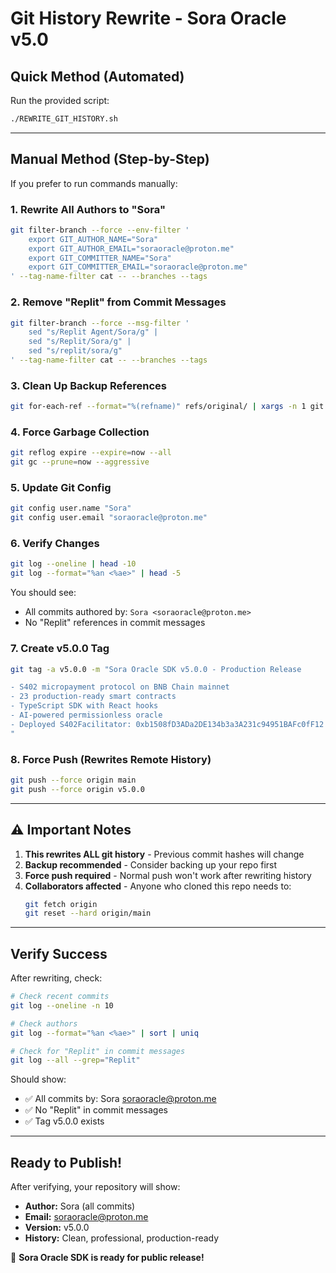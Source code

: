 # Git History Rewrite - Sora Oracle v5.0

## Quick Method (Automated)

Run the provided script:

```bash
./REWRITE_GIT_HISTORY.sh
```

---

## Manual Method (Step-by-Step)

If you prefer to run commands manually:

### 1. Rewrite All Authors to "Sora"

```bash
git filter-branch --force --env-filter '
    export GIT_AUTHOR_NAME="Sora"
    export GIT_AUTHOR_EMAIL="soraoracle@proton.me"
    export GIT_COMMITTER_NAME="Sora"
    export GIT_COMMITTER_EMAIL="soraoracle@proton.me"
' --tag-name-filter cat -- --branches --tags
```

### 2. Remove "Replit" from Commit Messages

```bash
git filter-branch --force --msg-filter '
    sed "s/Replit Agent/Sora/g" | 
    sed "s/Replit/Sora/g" |
    sed "s/replit/sora/g"
' --tag-name-filter cat -- --branches --tags
```

### 3. Clean Up Backup References

```bash
git for-each-ref --format="%(refname)" refs/original/ | xargs -n 1 git update-ref -d
```

### 4. Force Garbage Collection

```bash
git reflog expire --expire=now --all
git gc --prune=now --aggressive
```

### 5. Update Git Config

```bash
git config user.name "Sora"
git config user.email "soraoracle@proton.me"
```

### 6. Verify Changes

```bash
git log --oneline | head -10
git log --format="%an <%ae>" | head -5
```

You should see:
- All commits authored by: `Sora <soraoracle@proton.me>`
- No "Replit" references in commit messages

### 7. Create v5.0.0 Tag

```bash
git tag -a v5.0.0 -m "Sora Oracle SDK v5.0.0 - Production Release

- S402 micropayment protocol on BNB Chain mainnet
- 23 production-ready smart contracts
- TypeScript SDK with React hooks
- AI-powered permissionless oracle
- Deployed S402Facilitator: 0xb1508fD3ADa2DE134b3a3A231c94951BAFc0fF12
"
```

### 8. Force Push (Rewrites Remote History)

```bash
git push --force origin main
git push --force origin v5.0.0
```

---

## ⚠️ Important Notes

1. **This rewrites ALL git history** - Previous commit hashes will change
2. **Backup recommended** - Consider backing up your repo first
3. **Force push required** - Normal push won't work after rewriting history
4. **Collaborators affected** - Anyone who cloned this repo needs to:
   ```bash
   git fetch origin
   git reset --hard origin/main
   ```

---

## Verify Success

After rewriting, check:

```bash
# Check recent commits
git log --oneline -n 10

# Check authors
git log --format="%an <%ae>" | sort | uniq

# Check for "Replit" in commit messages
git log --all --grep="Replit"
```

Should show:
- ✅ All commits by: Sora <soraoracle@proton.me>
- ✅ No "Replit" in commit messages
- ✅ Tag v5.0.0 exists

---

## Ready to Publish!

After verifying, your repository will show:
- **Author:** Sora (all commits)
- **Email:** soraoracle@proton.me
- **Version:** v5.0.0
- **History:** Clean, professional, production-ready

🚀 **Sora Oracle SDK is ready for public release!**
